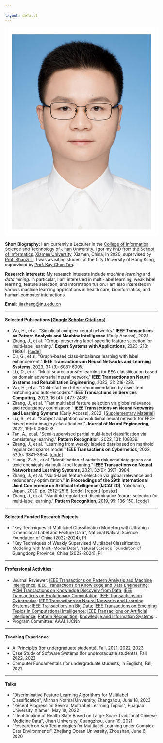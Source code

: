 ```yaml
---

layout: default 
---
```


<img class="profile-picture" src="jiazhang.jpg">

**Short Biography:** I am currently a Lecturer in the [College of Information Science and Technology](https://xxxy.jnu.edu.cn/main.htm) of [Jinan University](https://www.jnu.edu.cn/). I got my PhD from the [School of Informatics](https://informatics.xmu.edu.cn/), [Xiamen University](https://www.xmu.edu.cn/), Xiamen, China, in 2020, supervised by [Prof. Shaozi Li](https://imt.xmu.edu.cn/info/1003/1182.htm). I was a visiting student at the City University of Hong Kong, supervised by [Prof. Kay Chen Tan](https://www.polyu.edu.hk/comp/people/academic-staff/prof-tan-kay-chen/). 

**Research Interests:** My research interests include *machine learning* and *data mining*. In particular, I am interested in multi-label learning, weak label learning, feature selection, and information fusion. I am also interested in various machine learning applications in health care, bioinformatics, and human-computer interactions.

**Email:** [jiazhang@jnu.edu.cn](mailto:jiazhang@jnu.edu.cn)

---

#### Selected Publications [[Google Scholar Citations](https://scholar.google.com.hk/citations?user=yBaTk-gAAAAJ&hl=en)]

* Wu, H., et al. "Simplicial complex neural networks." **IEEE Transactions on Pattern Analysis and Machine Intelligence** (Early Access), 2023.
* Zhang, J., et al. "Group-preserving label-specific feature selection for multi-label learning." **Expert Systems with Applications**, 2023, 213: 118861. [[code](https://codeocean.com/capsule/1281687/tree/v1)]
* Du, G., et al. "Graph-based class-imbalance learning with label enhancement." **IEEE Transactions on Neural Networks and Learning Systems**, 2023, 34 (9): 6081-6095.
* Liu, D., et al. "Multi-source transfer learning for EEG classification based on domain adversarial neural network." **IEEE Transactions on Neural Systems and Rehabilitation Engineering**, 2023, 31: 218-228.
* Wu, H., et al. "Cold-start next-item recommendation by user-item matching and auto-encoders." **IEEE Transactions on Services Computing**, 2023, 16 (4): 2477-2489.
* Zhang, J., et al. "Fast multilabel feature selection via global relevance and redundancy optimization." **IEEE Transactions on Neural Networks and Learning Systems** (Early Access), 2022. [[Supplementary Material](SM-GRROfast.pdf)]
* Liu, S., et al. "Subject adaptation convolutional neural network for EEG-based motor imagery classification." **Journal of Neural Engineering**, 2022, 19(6): 066003.
* Tan, A., et al. "Semi-supervised partial multi-label classification via consistency learning." **Pattern Recognition**, 2022, 131: 108839.
* Zhang, J., et al. "Learning from weakly labeled data based on manifold regularized sparse model." **IEEE Transactions on Cybernetics**, 2022, 52(5): 3841-3854. [[code](MSWL-master.zip)]
* Huang, Z.-A., et al. "Identification of autistic risk candidate genes and toxic chemicals via multi-label learning." **IEEE Transactions on Neural Networks and Learning Systems**, 2021, 32(9): 3971-3984.
* Zhang, J., et al. "Multi-label feature selection via global relevance and redundancy optimization." **In Proceedings of the 29th International Joint Conference on Artificial Intelligence (IJCAI’20)**, Yokohama, Japan, 2020, pp. 2512–2518. [[code](GRRO-master.zip)] [[report](v15.pptx)] [[poster](poster.pdf)]
* Zhang, J., et al. "Manifold regularized discriminative feature selection for multi-label learning." **Pattern Recognition**, 2019, 95: 136-150. [[code](MDFS-master.zip)]

---

#### Selected Funded Research Projects

* "Key Techniques of Multilabel Classification Modeling with Ultrahigh Dimensional Label and Feature Data", National Natural Science Foundation of China (2022-2024), PI
* "Key Techniques of Weakly Supervised Multilabel Classification Modeling with Multi-Modal Data", Natural Science Foundation of Guangdong Province, China (2022-2024), PI

---

#### Professional Activities

* Journal Reviewer: [IEEE Transactions on Pattern Analysis and Machine Intelligence](https://mc.manuscriptcentral.com/tpami-cs); [IEEE Transactions on Knowledge and Data Engineering](https://mc.manuscriptcentral.com/tkde-cs); [ACM Transactions on Knowledge Discovery from Data](https://mc.manuscriptcentral.com/tkdd); [IEEE Transactions on Evolutionary Computation](https://mc.manuscriptcentral.com/tevc-ieee); [IEEE Transactions on Cybernetics](https://mc.manuscriptcentral.com/cyb-ieee); [IEEE Transactions on Neural Networks and Learning Systems](https://mc.manuscriptcentral.com/tnnls); [IEEE Transactions on Big Data](https://mc.manuscriptcentral.com/tbd-cs); [IEEE Transactions on Emerging Topics in Computational Intelligence](https://mc.manuscriptcentral.com/tetci-ieee); [IEEE Transactions on Artificial Intelligence](https://mc.manuscriptcentral.com/tai-ieee); [Pattern Recognition](https://www.journals.elsevier.com/pattern-recognition/); [Knowledge and Information Systems](https://www.springer.com/journal/10115)...
* Program Committee: AAAI; IJCNN; 

---

#### Teaching Experience

* AI Principles (for undergraduate students), Fall, 2021, 2022, 2023
* Case Study of Software Systems (for undergraduate students), Fall, 2022, 2023
* Computer Fundamentals (for undergraduate students, in English), Fall, 2021

---

#### Talks

* "Discriminative Feature Learning Algorithms for Multilabel Classification", Minnan Normal University, Zhangzhou, June 18, 2023
* "Recent Progress on Several Multilabel Learning Topics", Huaqiao University, Xiamen, May 19, 2022
* "Identification of Health State Based on Large-Scale Traditional Chinese Medicine Data", Jinan University, Guangzhou, June 19, 2021
* "Research on Key Technologies for Multilabel Learning under Complex Data Environments", Zhejiang Ocean University, Zhoushan, June 6, 2020
